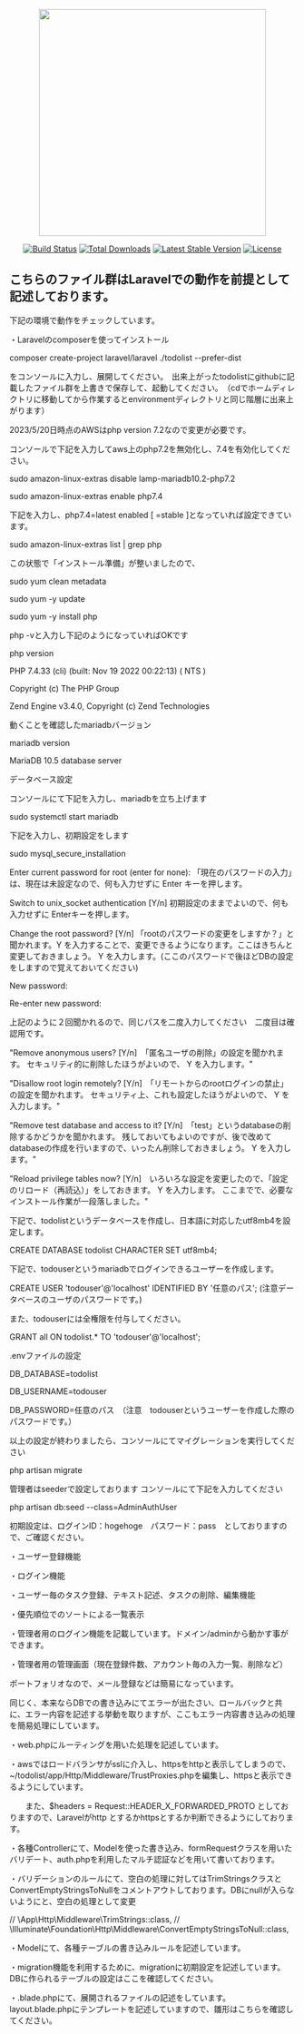 <p align="center"><a href="https://laravel.com" target="_blank"><img src="https://raw.githubusercontent.com/laravel/art/master/logo-lockup/5%20SVG/2%20CMYK/1%20Full%20Color/laravel-logolockup-cmyk-red.svg" width="400"></a></p>

<p align="center">
<a href="https://travis-ci.org/laravel/framework"><img src="https://travis-ci.org/laravel/framework.svg" alt="Build Status"></a>
<a href="https://packagist.org/packages/laravel/framework"><img src="https://img.shields.io/packagist/dt/laravel/framework" alt="Total Downloads"></a>
<a href="https://packagist.org/packages/laravel/framework"><img src="https://img.shields.io/packagist/v/laravel/framework" alt="Latest Stable Version"></a>
<a href="https://packagist.org/packages/laravel/framework"><img src="https://img.shields.io/packagist/l/laravel/framework" alt="License"></a>
</p>

## こちらのファイル群はLaravelでの動作を前提として記述しております。

<p>下記の環境で動作をチェックしています。

<p>・Laravelのcomposerを使ってインストール</p>
<p> composer create-project laravel/laravel ./todolist --prefer-dist</p>
<p>をコンソールに入力し、展開してください。　出来上がったtodolistにgithubに記載したファイル群を上書きで保存して、起動してください。　（cdでホームディレクトリに移動してから作業するとenvironmentディレクトリと同じ階層に出来上がります）</p>

<p>2023/5/20日時点のAWSはphp version 7.2なので変更が必要です。</p>
<p>コンソールで下記を入力してaws上のphp7.2を無効化し、7.4を有効化してください。</p>
<p>sudo amazon-linux-extras disable lamp-mariadb10.2-php7.2</p>
<p>sudo amazon-linux-extras enable php7.4</p>
<p>下記を入力し、php7.4=latest            enabled      [ =stable ]となっていれば設定できています。</p>
<p>sudo amazon-linux-extras list | grep php</p>
<p>この状態で「インストール準備」が整いましたので、</p>
<p>sudo yum clean metadata</p>
<p>sudo yum -y update</p>
<p>sudo yum -y install php</p>
<p></p>
<p>php -vと入力し下記のようになっていればOKです</p>
<p>php version</p>
<p>PHP 7.4.33 (cli) (built: Nov 19 2022 00:22:13) ( NTS )</p>
<p>Copyright (c) The PHP Group</p>
<p>Zend Engine v3.4.0, Copyright (c) Zend Technologies</p>
<p></p>
<p></p>
<p>動くことを確認したmariadbバージョン</p>
<p>mariadb version</p>
<p>MariaDB 10.5 database server</p>
<p></p>
<p></p>
<p>データベース設定</p>
<p>コンソールにて下記を入力し、mariadbを立ち上げます</p>
<p>sudo systemctl start mariadb</p>
<p>下記を入力し、初期設定をします</p>
<p>sudo mysql_secure_installation</p>
<p>Enter current password for root (enter for none): 「現在のパスワードの入力」は、現在は未設定なので、何も入力せずに Enter キーを押します。</p>
<p>Switch to unix_socket authentication [Y/n]  初期設定のままでよいので、何も入力せずに Enterキーを押します。</p>
<p>Change the root password? [Y/n]   「rootのパスワードの変更をしますか？」と聞かれます。Y を入力することで、変更できるようになります。ここはきちんと変更しておきましょう。
Y を入力します。(ここのパスワードで後ほどDBの設定をしますので覚えておいてください)</p>
<p>New password:</p>
<p>Re-enter new password:</p>
<p>上記のように２回聞かれるので、同じパスを二度入力してください　二度目は確認用です。</p>
<p></p>
<p>"Remove anonymous users? [Y/n]　「匿名ユーザの削除」の設定を聞かれます。
セキュリティ的に削除したほうがよいので、 Y を入力します。"</p>
<p>"Disallow root login remotely? [Y/n]　「リモートからのrootログインの禁止」の設定を聞かれます。
セキュリティ上、これも設定したほうがよいので、 Y を入力します。"</p>
<p>"Remove test database and access to it? [Y/n]　「test」というdatabaseの削除するかどうかを聞かれます。
残しておいてもよいのですが、後で改めてdatabaseの作成を行いますので、いったん削除しておきましょう。 Y を入力します。"</p>
<p>"Reload privilege tables now? [Y/n]　いろいろな設定を変更したので、「設定のリロード（再読込）」をしておきます。
Y を入力します。
ここまでで、必要なインストール作業が一段落しました。"</p>
<p></p>
<p></p>
<p></p>
<p>下記で、todolistというデータベースを作成し、日本語に対応したutf8mb4を設定します。</p>
<p>CREATE DATABASE todolist CHARACTER SET utf8mb4;</p>
<p></p>
<p>下記で、todouserというmariadbでログインできるユーザーを作成します。</p>
<p>CREATE USER 'todouser'@'localhost' IDENTIFIED BY '任意のパス';  (注意データベースのユーザのパスワードです。)</p>

<p>また、todouserには全権限を付与してください。</p>
<p>GRANT all ON todolist.* TO 'todouser'@'localhost';</p>
<p></p>
<p></p>

<p>.envファイルの設定</p>
<p>DB_DATABASE=todolist</p>
<p>DB_USERNAME=todouser</p>
<p>DB_PASSWORD=任意のパス　（注意　todouserというユーザーを作成した際のパスワードです。）</p>


<p></p>
<p></p>

<p>以上の設定が終わりましたら、コンソールにてマイグレーションを実行してください</p>
<p>php artisan migrate</p>

<p>管理者はseederで設定しております コンソールにて下記を入力してください</p>
<p>php artisan db:seed --class=AdminAuthUser</p>
<p>初期設定は、ログインID：hogehoge　パスワード：pass　としておりますので、ご確認ください。</p>



<p>・ユーザー登録機能</p>
<p>・ログイン機能</p>
<p>・ユーザー毎のタスク登録、テキスト記述、タスクの削除、編集機能</p>
<p>・優先順位でのソートによる一覧表示</p>
<p>・管理者用のログイン機能を記載しています。ドメイン/adminから動かす事ができます。</p>
<p>・管理者用の管理画面（現在登録件数、アカウント毎の入力一覧、削除など）</p>


<p>ポートフォリオなので、メール登録などは簡易になっています。</p>
<p>同じく、本来ならDBでの書き込みにてエラーが出たさい、ロールバックと共に、エラー内容を記述する挙動を取りますが、ここもエラー内容書き込みの処理を簡易処理にしています。</p>

<p>・web.phpにルーティングを用いた処理を記述しています。</p>
<p>・awsではロードバランサがsslに介入し、httpsをhttpと表示してしまうので、~/todolist/app/Http/Middleware/TrustProxies.phpを編集し、httpsと表示できるようにしています。</p>
<p>　　また、$headers = Request::HEADER_X_FORWARDED_PROTO としておりますので、Laravelがhttp とするかhttpsとするか判断できるようにしております。</>
<p>・各種Controllerにて、Modelを使った書き込み、formRequestクラスを用いたバリデート、auth.phpを利用したマルチ認証などを用いて書いております。</p>
<p>・バリデーションのルールにて、空白の処理に対してはTrimStringsクラスとConvertEmptyStringsToNullをコメントアウトしております。DBにnullが入らないようにと、空白の処理として変更</p>
<p>// \App\Http\Middleware\TrimStrings::class,
        // \Illuminate\Foundation\Http\Middleware\ConvertEmptyStringsToNull::class,</p>
<p>・Modelにて、各種テーブルの書き込みルールを記述しています。</p>
<p>・migration機能を利用するために、migrationに初期設定を記述しています。　DBに作られるテーブルの設定はここを確認してください。</p>
<p>・.blade.phpにて、展開されるファイルの記述をしています。　layout.blade.phpにテンプレートを記述していますので、雛形はこちらを確認してください。</p>